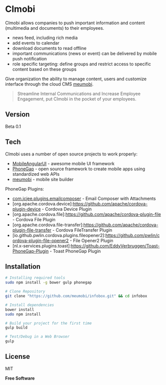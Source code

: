 CImobi
=========

CImobi allows companies to push important information and content (multimedia and documents) to their employees.

- news feed, including rich media
- add events to calendar
- download documents to read offline
- important communications (news or event) can be delivered by mobile push notification
- role specific targeting: define groups and restrict access to specific content based on these groups

Give organization the ability to manage content, users and customize interface through the cloud CMS [meumobi].

> Streamline Internal Communications and Increase Employee Engagement,&nbsp;put CImobi in the pocket of your employees.

Version
----

Beta 0.1

Tech
-----------

CImobi uses a number of open source projects to work properly:

* [MobileAngularUI] - awesome mobile UI framework
* [PhoneGap] - open source framework to create mobile apps using standardized web APIs
* [meumobi] - mobile site builder

PhoneGap Plugins:
* [com.jcjee.plugins.emailcomposer] - Email Composer with Attachments
* [org.apache.cordova.device]:https://github.com/apache/cordova-plugin-device - Cordova Device Plugin
* [org.apache.cordova.file]:https://github.com/apache/cordova-plugin-file - Cordova File Plugin
* [org.apache.cordova.file-transfer]:https://github.com/apache/cordova-plugin-file-transfer - Cordova FileTransfer Plugin
* [io.github.pwlin.cordova.plugins.fileopener2]:https://github.com/pwlin/cordova-plugin-file-opener2 - File Opener2 Plugin
* [nl.x-services.plugins.toast]:https://github.com/EddyVerbruggen/Toast-PhoneGap-Plugin - Toast PhoneGap Plugin

Installation
--------------

```sh
# Installing required tools
sudo npm install -g bower gulp phonegap

# Clone Repository
git clone "https://github.com/meumobi/infobox.git" && cd infobox

# Install dependencies
bower install
sudo npm install

# Build your project for the first time
gulp build

# Test/Debug in a Web Browser
gulp

```

License
----

MIT

**Free Software**

[meumobi]:http://enterprise.meumobilesite.com/
[@meumobi]:http://twitter.com/meumobi
[MobileAngularUI]:http://mobileangularui.com
[PhoneGap]:http://phonegap.com
[com.jcjee.plugins.emailcomposer]:https://github.com/jcjee/email-composer.git 